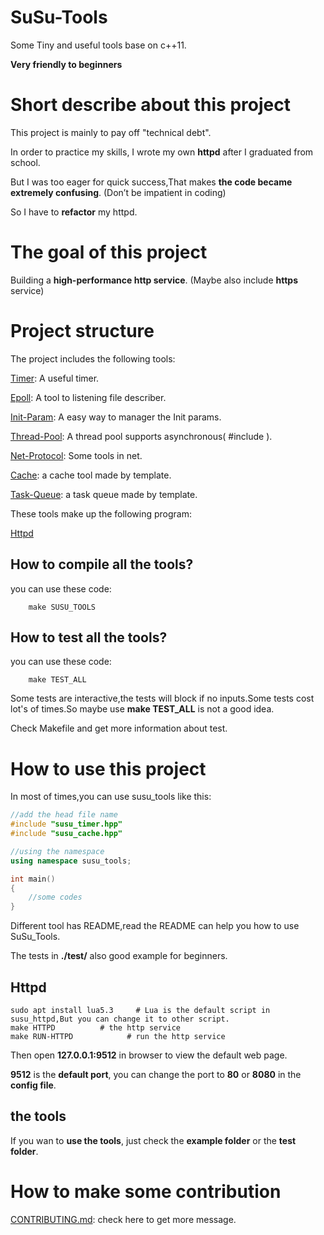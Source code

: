 # SuSu-Tools
Some Tiny and useful tools base on c++11.

**Very friendly to beginners**

# Short describe about this project

This project is mainly to pay off "technical debt".

In order to practice my skills, I wrote my own **httpd** after I graduated from school.

But I was too eager for quick success,That makes **the code became extremely confusing**. (Don’t be impatient in coding)

So I have to **refactor** my httpd. 

# The goal of this project

Building a **high-performance http service**. (Maybe also include **https** service)

# Project structure

The project includes the following tools:

[Timer](./SuSu_Timer/README.md): A useful timer.

[Epoll](./SuSu_Epoll/README.md): A tool to listening file describer.

[Init-Param](./SuSu_Init-Param/README.md): A easy way to manager the Init params.

[Thread-Pool](./SuSu_Thread-Pool/README.md): A thread pool supports asynchronous( #include <future> ).

[Net-Protocol](./SuSu_Net-Protocol/README.md): Some tools in net.

[Cache](./SuSu_Cache/README.md): a cache tool made by template.

[Task-Queue](./SuSu_Task-Queue/README.md): a task queue made by template.

These tools make up the following program:

[Httpd](./SuSu_Httpd/README.md)

## How to compile all the tools?

you can use these code:
```
    make SUSU_TOOLS
```
## How to test all the tools?

you can use these code:
```
    make TEST_ALL
```
Some tests are interactive,the tests will block if no inputs.Some tests cost lot's of times.So maybe use **make TEST_ALL** is not a good idea.

Check Makefile and get more information about test.

# How to use this project

In most of times,you can use susu_tools like this:

```cpp
//add the head file name
#include "susu_timer.hpp"
#include "susu_cache.hpp"

//using the namespace
using namespace susu_tools;

int main()
{
    //some codes
}
```

Different tool has README,read the README can help you how to use SuSu_Tools.

The tests in **./test/** also good example for beginners.

## Httpd
```
sudo apt install lua5.3     # Lua is the default script in susu_httpd,But you can change it to other script.
make HTTPD          # the http service
make RUN-HTTPD            # run the http service
```
Then open **127.0.0.1:9512** in browser to view the default web page.

**9512** is the **default port**, you can change the port to **80** or **8080** in the **config file**.

## the tools
If you wan to **use the tools**, just check the **example folder** or the **test folder**.

# How to make some contribution
[CONTRIBUTING.md](./CONTRIBUTING.md): check here to get more message.
